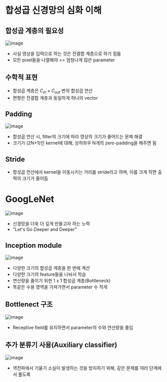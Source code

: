 # 합성곱 신경망의 심화 이해

## 합성곱 계층의 필요성

![image](https://user-images.githubusercontent.com/80622859/221398448-94ba4f0d-fcc2-4299-a1e4-d83b9874d718.png)


- 사실 영상을 입력으로 하는 것은 전결합 계층으로 하기 힘듦
- 모든 pixel들을 나열해야 => 엄청나게 많은 parameter

## 수학적 표현

- 합성곱 계층은 $C_{in} \times C_{out}$ 번의 합성곱 연산
- 편향은 전결합 계층과 동일하게 하나의 vector

## Padding

![image](https://user-images.githubusercontent.com/80622859/221398699-2bea3afb-49be-4204-ba24-479a7c1b5789.png)

- 합성곱 연산 시, filter의 크기에 따라 영상의 크기가 줄어드는 문제 해결
- 크기가 (2N+1)인 kernel에 대해, 상하좌우 N개의 zero-padding을 해주면 됨

## Stride

- 합성곱 연산에서 kernel을 이동시키는 거리를 stride라고 하며, 이를 크게 하면 출력의 크기가 줄어듬

# GoogLeNet

![image](https://user-images.githubusercontent.com/80622859/221402324-4b124cc9-7df2-4b30-881a-1adffe6943fc.png)

- 신경망을 더욱 더 깊게 만들고자 하는 노력
- "Let's Go Deeper and Deeper"

## Inception module

![image](https://user-images.githubusercontent.com/80622859/221402358-1f4c7bab-a290-429f-9449-cd71c9c266cc.png)

- 다양한 크기의 합성곱 계층을 한 번에 계산
- 다양한 크기의 feature들을 나눠서 학습 
- 연산량을 줄이기 위한 1 x 1 합성곱 계층(Bottleneck)
- 똑같은 수용 영역을 가져가면서 parameter 수 적게

## Bottlenect 구조

![image](https://user-images.githubusercontent.com/80622859/221402452-2a11092a-8999-4571-8ebf-0103dfe9e329.png)

- Receptive field를 유지하면서 parameter의 수와 연산량을 줄임

## 추가 분류기 사용(Auxiliary classifier)

![image](https://user-images.githubusercontent.com/80622859/221402485-e281a0eb-82c5-4b0a-bcf2-bc75372caa22.png)

- 역전파에서 기울기 소실이 발생하는 것을 방지하기 위해, 같은 문제를 여러 단계에서 풀도록
